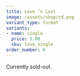 ```yaml
---
title: Love ’n Lust
image: /assets/shop/cd.png
variant_type: format
variants:
- name: single
  price: 5.00
  sku: love_single
order_number: 6
---
```


Currently sold-out.
